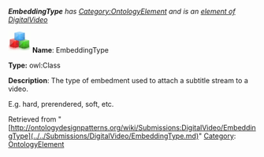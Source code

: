 ___EmbeddingType__ has [Category:OntologyElement](../../Category/OntologyElement.md "Category:OntologyElement") and is an [element of](../../Property/ElementOf.md "Property:ElementOf") [DigitalVideo](../../Submissions/DigitalVideo.md "Submissions:DigitalVideo")_


  




[![Class](../../images/thumb/2/27/Class.gif/45px-Class.gif)](../../Image/Class.gif.md "Class")
__Name__: EmbeddingType 


__Type:__ owl:Class 


__Description__: The type of embedment used to attach a subtitle stream to a video. 


E.g. hard, prerendered, soft, etc.





Retrieved from "[http://ontologydesignpatterns.org/wiki/Submissions:DigitalVideo/EmbeddingType](../../Submissions/DigitalVideo/EmbeddingType.md)"
 [Category](http://ontologydesignpatterns.org/wiki/Special:Categories "Special:Categories"): [OntologyElement](../../Category/OntologyElement.md "Category:OntologyElement")